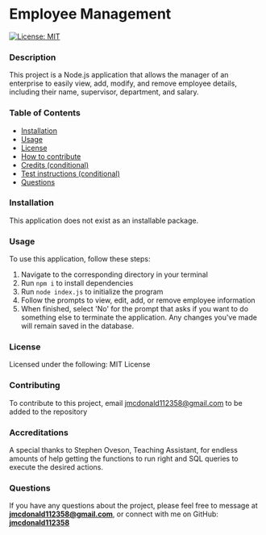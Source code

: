 
# Employee Management

[![License: MIT](https://img.shields.io/badge/License-MIT-yellow.svg)](https://opensource.org/licenses/MIT)  

### Description
This project is a Node.js application that allows the manager of an enterprise to easily view, add, modify, and remove employee details, including their name, supervisor, department, and salary. 

### Table of Contents
- [Installation](#installation)
- [Usage](#usage)
- [License](#license)
- [How to contribute](#contribute)
- [Credits (conditional)](#credits)
- [Test instructions (conditional)](#tests)
- [Questions](#questions)

### Installation
This application does not exist as an installable package.

### Usage
To use this application, follow these steps:
1. Navigate to the corresponding directory in your terminal
2. Run `npm i` to install dependencies
3. Run `node index.js` to initialize the program
4. Follow the prompts to view, edit, add, or remove employee information
5. When finished, select 'No' for the prompt that asks if you want to do something else to terminate the application. Any changes you've made will remain saved in the database.

### License
Licensed under the following: MIT License

### Contributing
To contribute to this project, email jmcdonald112358@gmail.com to be added to the repository

### Accreditations
A special thanks to Stephen Oveson, Teaching Assistant, for endless amounts of help getting the functions to run right and SQL queries to execute the desired actions. 


### Questions
If you have any questions about the project, please feel free to message at **jmcdonald112358@gmail.com**, or connect with me on GitHub: **[jmcdonald112358](https://github.com/jmcdonald112358)**

